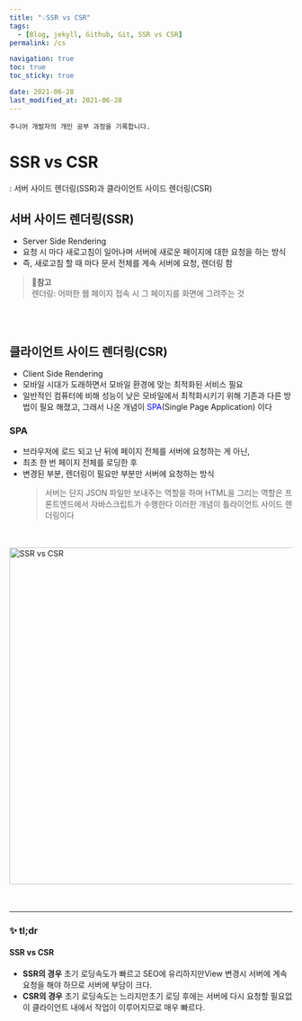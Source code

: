 ```yaml
---
title: "💡SSR vs CSR"
tags:
  - [Blog, jekyll, Github, Git, SSR vs CSR]
permalink: /cs

navigation: true
toc: true
toc_sticky: true

date: 2021-06-28
last_modified_at: 2021-06-28
---
```


`주니어 개발자의 개인 공부 과정을 기록합니다.`

# SSR vs CSR

: 서버 사이드 렌더링(SSR)과 클라이언트 사이드 렌더링(CSR)

## 서버 사이드 렌더링(SSR)

- Server Side Rendering
- 요청 시 마다 새로고침이 일어나며 서버에 새로운 페이지에 대한 요청을 하는 방식
- 즉, 새로고침 할 때 마다 문서 전체를 계속 서버에 요청, 렌더링 함

> 📍**참고** <br />
> 렌더링: 어떠한 웹 페이지 접속 시 그 페이지를 화면에 그려주는 것

<br /><br />

## 클라이언트 사이드 렌더링(CSR)

- Client Side Rendering
- 모바일 시대가 도래하면서 모바일 환경에 맞는 최적화된 서비스 필요
- 일반적인 컴퓨터에 비해 성능이 낮은 모바일에서 최적화시키기 위해 기존과 다른 방법이 필요 해졌고, 그래서 나온 개념이 <span style="color:blue">SPA</span>(Single Page Application) 이다

### SPA

- 브라우저에 로드 되고 난 뒤에 페이지 전체를 서버에 요청하는 게 아닌,
- 최초 한 번 페이지 전체를 로딩한 후
- 변경된 부분, 렌더링이 필요만 부분만 서버에 요청하는 방식
  > 서버는 단지 JSON 파일만 보내주는 역할을 하며 HTML을 그리는 역할은 프론트엔드에서 자바스크립트가 수행한다
  > 이러한 개념이 틀라이언트 사이드 렌더링이다

<br /><br />
<img alt="SSR vs CSR" src="https://media.vlpt.us/images/seunghwa17/post/c0299af8-a465-48cb-9022-d49e8d8321e4/image.png" width="600px" /><br/>
<br /><br />

---

### ✨ tl;dr

#### SSR vs CSR

- **SSR의 경우** 초기 로딩속도가 빠르고 SEO에 유리하지만View 변경시 서버에 계속 요청을 해야 하므로 서버에 부담이 크다.
- **CSR의 경우** 초기 로딩속도는 느리지만초기 로딩 후에는 서버에 다시 요청할 필요없이 클라이언트 내에서 작업이 이루어지므로 매우 빠르다.

<br /><br />
